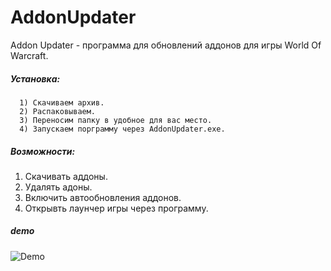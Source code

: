 # AddonUpdater
Addon Updater - программа для обновлений аддонов для игры World Of Warcraft.

##### Установка:
      1) Скачиваем архив.
      2) Распаковываем. 
      3) Переносим папку в удобное для вас место.
      4) Запускаем порграмму через AddonUpdater.exe.
      
##### Возможности:
  1) Скачивать аддоны.
  2) Удалять адоны.
  3) Включить автообновления аддонов.
  4) Открывть лаунчер игры через программу.

 ##### demo
 ![Demo](https://i.imgur.com/qu9F1jO.png)
